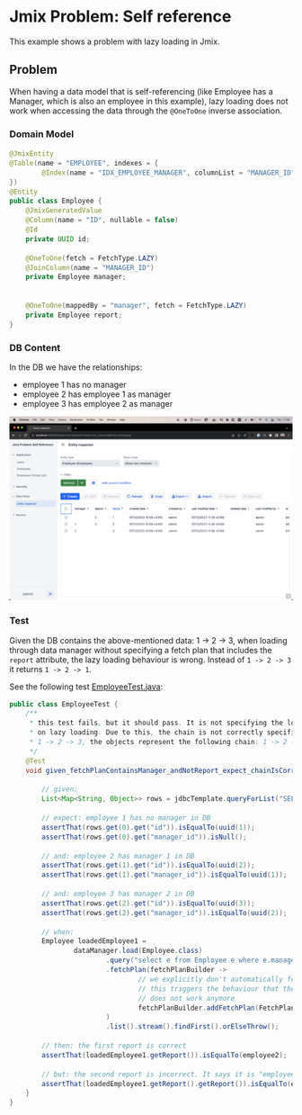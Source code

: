 # Jmix Problem: Self reference

This example shows a problem with lazy loading in Jmix.


## Problem

When having a data model that is self-referencing (like Employee has a Manager, which is also an employee in this example),
lazy loading does not work when accessing the data through the `@OneToOne` inverse association.

### Domain Model

```java
@JmixEntity
@Table(name = "EMPLOYEE", indexes = {
        @Index(name = "IDX_EMPLOYEE_MANAGER", columnList = "MANAGER_ID")
})
@Entity
public class Employee {
    @JmixGeneratedValue
    @Column(name = "ID", nullable = false)
    @Id
    private UUID id;

    @OneToOne(fetch = FetchType.LAZY)
    @JoinColumn(name = "MANAGER_ID")
    private Employee manager;


    @OneToOne(mappedBy = "manager", fetch = FetchType.LAZY)
    private Employee report;
}
```


### DB Content
In the DB we have the relationships:
- employee 1 has no manager
- employee 2 has employee 1 as manager
- employee 3 has employee 2 as manager

![](/img/db-content.png)

### Test

Given the DB contains the above-mentioned data: 1 -> 2 -> 3, when loading through data manager without specifying a fetch plan that includes the `report` attribute, the lazy loading behaviour is wrong. Instead of `1 -> 2 -> 3` it returns `1 -> 2 -> 1`.

See the following test [EmployeeTest.java](/src/test/java/com/company/jpsr/EmployeeTest.java):

```java
public class EmployeeTest {
    /**
     * this test fails, but it should pass. It is not specifying the loading mechanism upfront and instead relies
     * on lazy loading. Due to this, the chain is not correctly specified. Instead of the actual chain:
     * 1 -> 2 -> 3, the objects represent the following chain: 1 -> 2 -> 1 - which is incorrect
     */
    @Test
    void given_fetchPlanContainsManager_andNotReport_expect_chainIsCorrect() {

        // given:
        List<Map<String, Object>> rows = jdbcTemplate.queryForList("SELECT id, manager_id FROM EMPLOYEE ORDER BY id");

        // expect: employee 1 has no manager in DB
        assertThat(rows.get(0).get("id")).isEqualTo(uuid(1));
        assertThat(rows.get(0).get("manager_id")).isNull();

        // and: employee 2 has manager 1 in DB
        assertThat(rows.get(1).get("id")).isEqualTo(uuid(2));
        assertThat(rows.get(1).get("manager_id")).isEqualTo(uuid(1));

        // and: employee 3 has manager 2 in DB
        assertThat(rows.get(2).get("id")).isEqualTo(uuid(3));
        assertThat(rows.get(2).get("manager_id")).isEqualTo(uuid(2));

        // when:
        Employee loadedEmployee1 =
                dataManager.load(Employee.class)
                        .query("select e from Employee e where e.manager is null")
                        .fetchPlan(fetchPlanBuilder ->
                                // we explicitly don't automatically fetch the "report" attribute.
                                // this triggers the behaviour that the lazy loading through multiple levels
                                // does not work anymore
                                fetchPlanBuilder.addFetchPlan(FetchPlan.LOCAL)
                        )
                        .list().stream().findFirst().orElseThrow();

        // then: the first report is correct
        assertThat(loadedEmployee1.getReport()).isEqualTo(employee2);

        // but: the second report is incorrect. It says it is "employee1" instead - which describes the bug
        assertThat(loadedEmployee1.getReport().getReport()).isEqualTo(employee3);
    }
}
```
